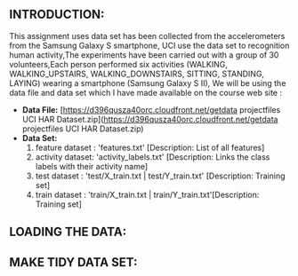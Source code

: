 ## INTRODUCTION: ##

 This assignment uses data set has been collected from the accelerometers from the Samsung Galaxy S smartphone, UCI use the data set to recognition human activity,The experiments have been carried out with a group of 30 volunteers,Each person performed six activities (WALKING, WALKING_UPSTAIRS, WALKING_DOWNSTAIRS, SITTING, STANDING, LAYING) wearing a smartphone (Samsung Galaxy S II), We will be using the data file and data set which I have made available on the course web site :
  
  - **Data File:** [https://d396qusza40orc.cloudfront.net/getdata projectfiles UCI HAR Dataset.zip](https://d396qusza40orc.cloudfront.net/getdata projectfiles UCI HAR Dataset.zip)
  - **Data Set:**
       1. feature dataset : 'features.txt' [Description: List of all features]
       2. activity dataset: 'activity_labels.txt' [Description: Links the class labels with their activity name]
       3. test dataset    : 'test/X_train.txt | test/Y_train.txt' [Description: Training set]
       4. train dataset   : 'train/X_train.txt | train/Y_train.txt'[Description: Training set]


## LOADING THE DATA: ##


## MAKE TIDY DATA SET: ##


